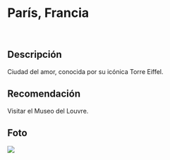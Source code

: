 # París, Francia
​
## Descripción
Ciudad del amor, conocida por su icónica Torre Eiffel.
​
## Recomendación
Visitar el Museo del Louvre.
​
## Foto
![](https://estoesfrancia.com/wp-content/uploads/2024/04/subir-torre-eiffel.jpg)
​
